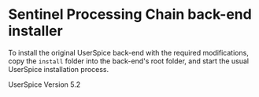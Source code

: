 # Sentinel Processing Chain back-end installer

To install the original UserSpice back-end with the required modifications, copy the `install` folder into the back-end's root folder, and start the usual UserSpice installation process.

UserSpice Version 5.2